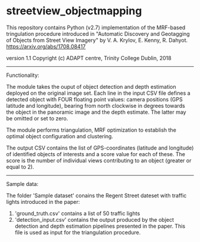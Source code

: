 # streetview_objectmapping

This repository contains Python (v2.7) implementation of the MRF-based tringulation procedure introduced in
"Automatic Discovery and Geotagging of Objects from Street View Imagery"
by V. A. Krylov, E. Kenny, R. Dahyot.
https://arxiv.org/abs/1708.08417

version 1.1
Copyright (c) ADAPT centre, Trinity College Dublin, 2018

-----------------------------------------------------------

Functionality:

The module takes the ouput of object detection and depth estimation deployed on the original image set. Each line in the input CSV file defines a detected object with FOUR floating point values: camera positions (GPS latitude and longitude), bearing from north clockwise in degrees towards the object in the panoramic image and the depth estimate. The latter may be omitted or set to zero.

The module performs triangulation, MRF optimization to establish the optimal object configuration and clustering.

The output CSV contains the list of GPS-coordinates (latitude and longitude) of identified objects of interests and a score value for each of these. The score is the number of individual views contributing to an object (greater or equal to 2).

-----------------------------------------------------------

Sample data:

The folder 'Sample dataset' conains the Regent Street dateset with traffic lights introduced in the paper:
1) 'ground_truth.csv' contains a list of 50 traffic lights
2) 'detection_input.csv' contains the output produced by the object detection and depth estimation pipelines presented in the paper. This file is used as input for the triangulation procedure.
